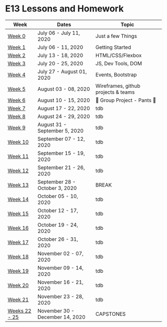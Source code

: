 # E13 Lessons and Homework

| Week | Dates | Topic |
|---|---|---|
| [Week 0](./week00) | July 06 - July 11, 2020 | Just a few Things |
| [Week 1](./week01) | July 06 - 11, 2020 | Getting Started |
| [Week 2](./week02) | July 13 - 18, 2020 | HTML/CSS/Flexbox |
| [Week 3](./week03) | July 20 - 25, 2020 | JS, Dev Tools, DOM |
| [Week 4](./week04) | July 27 - August 01, 2020 | Events, Bootstrap |
| [Week 5](./week05) | August 03 - 08, 2020 | Wireframes, github projects & teams |
| [Week 6](./week06) | August 10 - 15, 2020 | :jeans: Group Project - Pants :jeans: |
| [Week 7](./week07) | August 17 - 22, 2020 | tdb |
| [Week 8](./week08) | August 24 - 29, 2020 | tdb |
| [Week 9](./week09) | August 31 - September 5, 2020 | tdb |
| [Week 10](./week10) | September 07 - 12, 2020 | tdb |
| [Week 11](./week11) | September 15 - 19, 2020 | tdb |
| [Week 12](./week12) | September 21 - 26, 2020 | tdb |
| [Week 13](./week13) | September 28 - October 3, 2020 | BREAK |
| [Week 14](./week14) | October 05 - 10, 2020 | tdb |
| [Week 15](./week15) | October 12 - 17, 2020 | tdb |
| [Week 16](./week16) | October 19 - 24, 2020 | tdb |
| [Week 17](./week17) | October 26 - 31, 2020 | tdb |
| [Week 18](./week18) | November 02 - 07, 2020 | tdb |
| [Week 19](./week19) | November 09 - 14, 2020 | tdb |
| [Week 20](./week20) | November 16 - 21, 2020 | tdb |
| [Week 21](./week21) | November 23 - 28, 2020 | tdb |
| [Weeks 22 - 25](./weeks22-25) | November 30 - December 14, 2020 | CAPSTONES |

